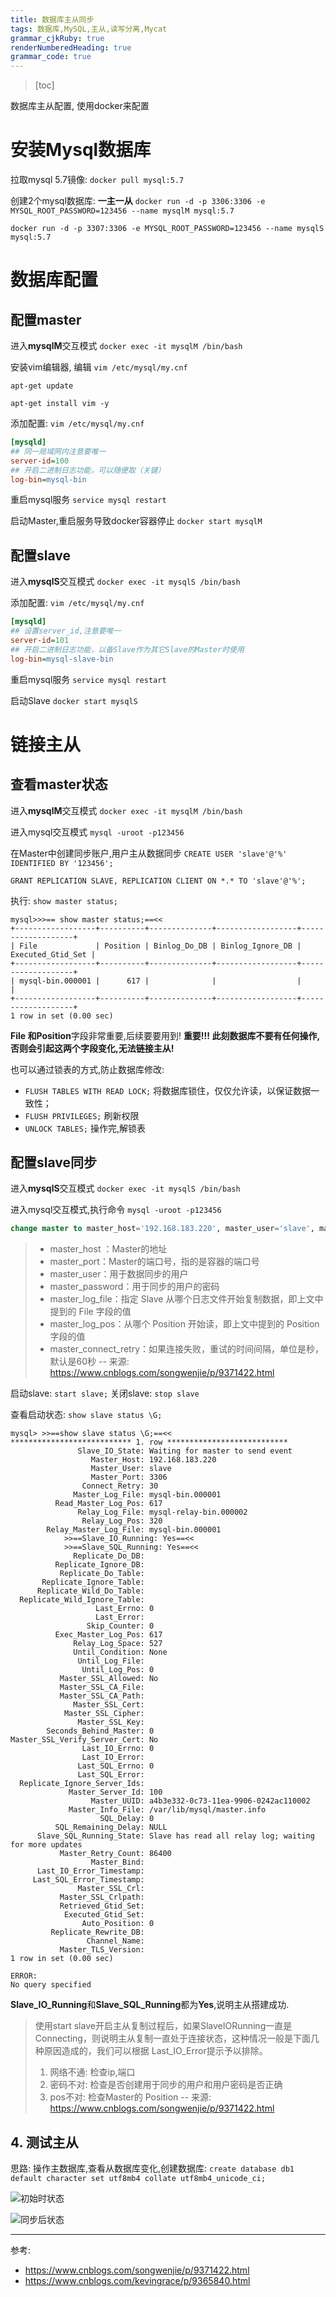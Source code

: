 ```yaml
---
title: 数据库主从同步
tags: 数据库,MySQL,主从,读写分离,Mycat
grammar_cjkRuby: true
renderNumberedHeading: true
grammar_code: true
---
```


> [toc]


数据库主从配置, 使用docker来配置

# 安装Mysql数据库
拉取mysql 5.7镜像:
`docker pull mysql:5.7` 

创建2个mysql数据库: **一主一从**
`docker run -d -p 3306:3306 -e MYSQL_ROOT_PASSWORD=123456 --name mysqlM mysql:5.7`

`docker run -d -p 3307:3306 -e MYSQL_ROOT_PASSWORD=123456 --name mysqlS mysql:5.7`

# 数据库配置

## 配置master
进入**mysqlM**交互模式
`docker exec -it mysqlM /bin/bash` 

安装vim编辑器, 编辑
`vim /etc/mysql/my.cnf`

`apt-get update`

`apt-get install vim -y`

添加配置: `vim /etc/mysql/my.cnf` 
``` ini
[mysqld]
## 同一局域网内注意要唯一
server-id=100  
## 开启二进制日志功能，可以随便取（关键）
log-bin=mysql-bin
```

 重启mysql服务
`service mysql restart`

启动Master,重启服务导致docker容器停止
`docker start mysqlM` 

## 配置slave
 进入**mysqlS**交互模式
`docker exec -it mysqlS /bin/bash`

添加配置: `vim /etc/mysql/my.cnf`
``` ini
[mysqld]
## 设置server_id,注意要唯一
server-id=101  
## 开启二进制日志功能，以备Slave作为其它Slave的Master时使用
log-bin=mysql-slave-bin  
```

重启mysql服务
`service mysql restart` 

启动Slave
`docker start mysqlS` 

# 链接主从

## 查看master状态
进入**mysqlM**交互模式
`docker exec -it mysqlM /bin/bash` 

进入mysql交互模式
`mysql -uroot -p123456` 

在Master中创建同步账户,用户主从数据同步
`CREATE USER 'slave'@'%' IDENTIFIED BY '123456';`

`GRANT REPLICATION SLAVE, REPLICATION CLIENT ON *.* TO 'slave'@'%';`

执行: `show master status;`
``` 
mysql>>>== show master status;==<<
+------------------+----------+--------------+------------------+-------------------+
| File             | Position | Binlog_Do_DB | Binlog_Ignore_DB | Executed_Gtid_Set |
+------------------+----------+--------------+------------------+-------------------+
| mysql-bin.000001 |      617 |              |                  |                   |
+------------------+----------+--------------+------------------+-------------------+
1 row in set (0.00 sec)
```
**File **和**Position**字段非常重要,后续要要用到! **重要!!!
此刻数据库不要有任何操作,否则会引起这两个字段变化,无法链接主从!**

也可以通过锁表的方式,防止数据库修改:
- `FLUSH TABLES WITH READ LOCK;` 将数据库锁住，仅仅允许读，以保证数据一致性；
-  `FLUSH PRIVILEGES;` 刷新权限
- `UNLOCK TABLES;` 操作完,解锁表

## 配置slave同步
进入**mysqlS**交互模式
`docker exec -it mysqlS /bin/bash` 

 进入mysql交互模式,执行命令
`mysql -uroot -p123456`

``` sql
change master to master_host='192.168.183.220', master_user='slave', master_password='123456', master_port=3306, >>==master_log_file='mysql-bin.000001'==<<, >>==master_log_pos= 617==<<, master_connect_retry=30;
```
>- master_host ：Master的地址
>- master_port：Master的端口号，指的是容器的端口号
>- master_user：用于数据同步的用户
>- master_password：用于同步的用户的密码
>- master_log_file：指定 Slave 从哪个日志文件开始复制数据，即上文中提到的 File 字段的值
>- master_log_pos：从哪个 Position 开始读，即上文中提到的 Position 字段的值
>- master_connect_retry：如果连接失败，重试的时间间隔，单位是秒，默认是60秒
>-- 来源: https://www.cnblogs.com/songwenjie/p/9371422.html

 启动slave: `start slave;`
关闭slave: `stop slave`

 查看启动状态: `show slave status \G;`

``` info
mysql> >>==show slave status \G;==<<
*************************** 1. row ***************************
               Slave_IO_State: Waiting for master to send event
                  Master_Host: 192.168.183.220
                  Master_User: slave
                  Master_Port: 3306
                Connect_Retry: 30
              Master_Log_File: mysql-bin.000001
          Read_Master_Log_Pos: 617
               Relay_Log_File: mysql-relay-bin.000002
                Relay_Log_Pos: 320
        Relay_Master_Log_File: mysql-bin.000001
            >>==Slave_IO_Running: Yes==<<
            >>==Slave_SQL_Running: Yes==<<
              Replicate_Do_DB: 
          Replicate_Ignore_DB: 
           Replicate_Do_Table: 
       Replicate_Ignore_Table: 
      Replicate_Wild_Do_Table: 
  Replicate_Wild_Ignore_Table: 
                   Last_Errno: 0
                   Last_Error: 
                 Skip_Counter: 0
          Exec_Master_Log_Pos: 617
              Relay_Log_Space: 527
              Until_Condition: None
               Until_Log_File: 
                Until_Log_Pos: 0
           Master_SSL_Allowed: No
           Master_SSL_CA_File: 
           Master_SSL_CA_Path: 
              Master_SSL_Cert: 
            Master_SSL_Cipher: 
               Master_SSL_Key: 
        Seconds_Behind_Master: 0
Master_SSL_Verify_Server_Cert: No
                Last_IO_Errno: 0
                Last_IO_Error: 
               Last_SQL_Errno: 0
               Last_SQL_Error: 
  Replicate_Ignore_Server_Ids: 
             Master_Server_Id: 100
                  Master_UUID: a4b3e332-0c73-11ea-9906-0242ac110002
             Master_Info_File: /var/lib/mysql/master.info
                    SQL_Delay: 0
          SQL_Remaining_Delay: NULL
      Slave_SQL_Running_State: Slave has read all relay log; waiting for more updates
           Master_Retry_Count: 86400
                  Master_Bind: 
      Last_IO_Error_Timestamp: 
     Last_SQL_Error_Timestamp: 
               Master_SSL_Crl: 
           Master_SSL_Crlpath: 
           Retrieved_Gtid_Set: 
            Executed_Gtid_Set: 
                Auto_Position: 0
         Replicate_Rewrite_DB: 
                 Channel_Name: 
           Master_TLS_Version: 
1 row in set (0.00 sec)

ERROR: 
No query specified
```
 **Slave_IO_Running**和**Slave_SQL_Running**都为**Yes**,说明主从搭建成功.
 
 >使用start slave开启主从复制过程后，如果SlaveIORunning一直是Connecting，则说明主从复制一直处于连接状态，这种情况一般是下面几种原因造成的，我们可以根据 Last_IO_Error提示予以排除。
>1. 网络不通: 检查ip,端口
>2. 密码不对: 检查是否创建用于同步的用户和用户密码是否正确
>3. pos不对: 检查Master的 Position
>-- 来源: https://www.cnblogs.com/songwenjie/p/9371422.html

## 4. 测试主从

思路: 操作主数据库,查看从数据库变化,创建数据库:
`create database db1 default character set utf8mb4 collate utf8mb4_unicode_ci;` 

![][1]

![][2]



  [1]: ./images/1574326363994.jpg "初始时状态"
  [2]: ./images/1574326541417.jpg "同步后状态"
 
-------
  参考:
  - https://www.cnblogs.com/songwenjie/p/9371422.html
  - https://www.cnblogs.com/kevingrace/p/9365840.html